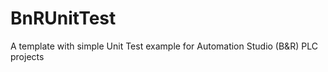 # BnRUnitTest
A template with simple Unit Test example for Automation Studio (B&amp;R) PLC projects
